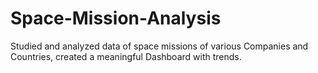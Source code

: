 # Space-Mission-Analysis
Studied and analyzed data of space missions of various Companies and Countries, created a meaningful Dashboard with trends.
